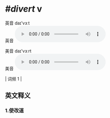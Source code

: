 # ***\#divert*** v
英音 daɪ'vɜːt  
英音
<audio src="./media/divert1.aac" controls="controls"></audio>

美音 daɪ'vɜːrt  
美音
<audio src="./media/divert2.aac" controls="controls"></audio>



| 词频 1 |  

英文释义
---
### 1.**使改道**  


